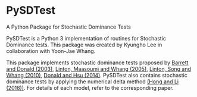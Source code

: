 # PySDTest

 A Python Package for Stochastic Dominance Tests

PySDTest is a Python 3 implementation of routines for Stochastic Dominance tests. This package was created by Kyungho Lee in collaboration with Yoon-Jae Whang.

This package implements stochastic dominance tests proposed by [Barrett and Donald (2003)](https://doi.org/10.1111/1468-0262.00390), [Linton, Maasoumi and Whang (2005)](https://ideas.repec.org/a/oup/restud/v72y2005i3p735-765.html), [Linton, Song and Whang (2010)](https://econpapers.repec.org/article/eeeeconom/v_3a154_3ay_3a2010_3ai_3a2_3ap_3a186-202.htm), [Donald and Hsu (2014)](https://www.tandfonline.com/doi/full/10.1080/07474938.2013.833813). PySDTest also contains stochastic dominance tests by applying the numerical delta method [(Hong and Li (2018))](https://www.sciencedirect.com/science/article/abs/pii/S0304407618300988.html). For details of each model, refer to the corresponding paper. 


